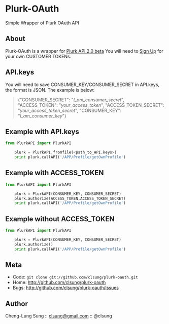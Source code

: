 Plurk-OAuth
======

Simple Wrapper of Plurk OAuth API

About
----
Plurk-OAuth is a wrapper for [Plurk API 2.0 beta](http://www.plurk.com/API/2)
You will need to [Sign Up](http://www.plurk.com/PlurkApp/register) for your own CUSTOMER TOKENs.

API.keys
----
You will need to save CONSUMER_KEY/CONSUMER_SECRET in API.keys, the
format is JSON. The example is below:

> {"CONSUMER_SECRET": "<i>I_am_consumer_secret</i>", "ACCESS_TOKEN": "<i>your_access_token</i>", "ACCESS_TOKEN_SECRET": "<i>your_access_token_secret</i>", "CONSUMER_KEY": "<i>I_am_consumer_key</i>"}

Example with API.keys
----
``` python
from PlurkAPI import PlurkAPI

    plurk = PlurkAPI.fromfile(<path_to_API.keys>)
    print plurk.callAPI('/APP/Profile/getOwnProfile')
```

Example with ACCESS_TOKEN
----
``` python
from PlurkAPI import PlurkAPI

    plurk = PlurkAPI(CONSUMER_KEY, CONSUMER_SECRET)
    plurk.authorize(ACCESS_TOKEN,ACCESS_TOKEN_SECRET)
    print plurk.callAPI('/APP/Profile/getOwnProfile')
```


Example without ACCESS_TOKEN
----
``` python
from PlurkAPI import PlurkAPI

    plurk = PlurkAPI(CONSUMER_KEY, CONSUMER_SECRET)
    plurk.authorize()
    print plurk.callAPI('/APP/Profile/getOwnProfile')
```


Meta
----

* Code: `git clone git://github.com/clsung/plurk-oauth.git`
* Home: <http://github.com/clsung/plurk-oauth>
* Bugs: <http://github.com/clsung/plurk-oauth/issues>

Author
------

Cheng-Lung Sung :: clsung@gmail.com :: @clsung
